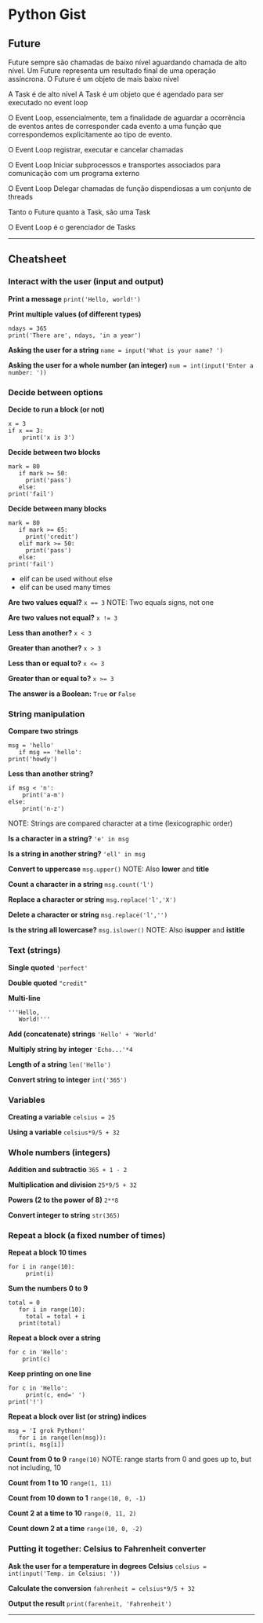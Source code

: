 # Python Gist

## Future

Future sempre são chamadas de baixo nível aguardando chamada de alto nível.
Um Future representa um resultado final de uma operação assíncrona.
O Future é um objeto de mais baixo nível

A Task é de alto nível
A Task é um objeto que é agendado para ser executado no event loop

O Event Loop, essencialmente, tem a finalidade de aguardar a ocorrência de 
eventos antes de corresponder cada evento a uma função que correspondemos 
explicitamente ao tipo de evento.

O Event Loop registrar, executar e cancelar chamadas

O Event Loop Iniciar subprocessos e transportes associados para comunicação com um programa externo

O Event Loop Delegar chamadas de função dispendiosas a um conjunto de threads

Tanto o Future quanto a Task, são uma Task

O Event Loop é o gerenciador de Tasks

***

## Cheatsheet

### Interact with the user (input and output)

**Print a message**
```print('Hello, world!')```

**Print multiple values (of different types)**
```
ndays = 365
print('There are', ndays, 'in a year')
```

**Asking the user for a string**
```name = input('What is your name? ')```

**Asking the user for a whole number (an integer)**
```num = int(input('Enter a number: '))```

### Decide between options

**Decide to run a block (or not)**
```
x = 3
if x == 3:
    print('x is 3')
```
**Decide between two blocks**
```
mark = 80
   if mark >= 50:
     print('pass')
   else:
print('fail')
```
**Decide between many blocks**
```
mark = 80
   if mark >= 65:
     print('credit')
   elif mark >= 50:
     print('pass')
   else:
print('fail')
```

- elif can be used without else
- elif can be used many times

**Are two values equal?**
```x == 3```
NOTE: Two equals signs, not one

**Are two values not equal?**
```x != 3```

**Less than another?**
```x < 3```

**Greater than another?**
```x > 3```

**Less than or equal to?**
```x <= 3```

**Greater than or equal to?**
```x >= 3```

**The answer is a Boolean:**
```True``` **or** ```False```

### String manipulation

**Compare two strings**
```
msg = 'hello'
   if msg == 'hello':
print('howdy')
```

**Less than another string?**
```
if msg < 'n':
    print('a-m')
else:
    print('n-z')
```
NOTE: Strings are compared character at a time (lexicographic order)

**Is a character in a string?**
```'e' in msg```

**Is a string in another string?**
```'ell' in msg```

**Convert to uppercase**
```msg.upper()```
NOTE: Also **lower** and **title**

**Count a character in a string**
```msg.count('l')```

**Replace a character or string**
```msg.replace('l','X')```

**Delete a character or string**
```msg.replace('l','')```

**Is the string all lowercase?**
```msg.islower()```
NOTE: Also **isupper** and **istitle**

### Text (strings)

**Single quoted**
```'perfect'```

**Double quoted**
```"credit"```

**Multi-line**
```
'''Hello,
   World!'''
```

**Add (concatenate) strings**
```'Hello' + 'World'```

**Multiply string by integer**
```'Echo...'*4```

**Length of a string**
```len('Hello')```

**Convert string to integer**
```int('365')```

### Variables

**Creating a variable**
```celsius = 25```

**Using a variable**
```celsius*9/5 + 32```

### Whole numbers (integers)

**Addition and subtractio**
```365 + 1 - 2```

**Multiplication and division**
```25*9/5 + 32```

**Powers (2 to the power of 8)**
```2**8```

**Convert integer to string**
```str(365)```

### Repeat a block (a fixed number of times)

**Repeat a block 10 times**
```
for i in range(10):
     print(i)
```

**Sum the numbers 0 to 9**
```
total = 0
   for i in range(10):
     total = total + i
   print(total)
```

**Repeat a block over a string**
```
for c in 'Hello':
    print(c)
```

**Keep printing on one line**
```
for c in 'Hello':
     print(c, end=' ')
print('!')
```

**Repeat a block over list (or string) indices**
```
msg = 'I grok Python!'
   for i in range(len(msg)):
print(i, msg[i])
```

**Count from 0 to 9**
```range(10)```
NOTE: range starts from 0 and goes up to, but not including, 10

**Count from 1 to 10**
```range(1, 11)```

**Count from 10 down to 1**
```range(10, 0, -1)```

**Count 2 at a time to 10**
```range(0, 11, 2)```

**Count down 2 at a time**
```range(10, 0, -2)```

### Putting it together: Celsius to Fahrenheit converter

**Ask the user for a temperature in degrees Celsius**
```celsius = int(input('Temp. in Celsius: '))```

**Calculate the conversion**
```fahrenheit = celsius*9/5 + 32```

**Output the result**
```print(farenheit, 'Fahrenheit')```

***
